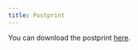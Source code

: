 ```yaml
---
title: Postprint
---
```

You can download the postprint  [here](https://repository.nie.edu.sg/bitstream/10497/21380/1/M-10-8-1474.pdf). 


